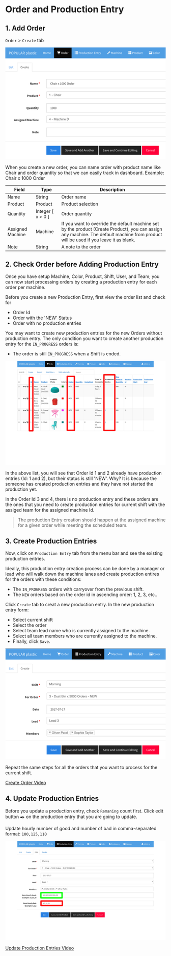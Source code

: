 # Order and Production Entry

## 1. Add Order

`Order` > `Create` tab

![](img/add-order.png)

When you create a new order, you can name order with product name like Chair and order quantity so that we can easily track in dashboard. Example: Chair x 1000 Order

| Field | Type | Description
|-------|------|-----------
| Name | String | Order name
| Product | Product | Product selection
| Quantity | Integer [ x > 0 ] | Order quantity
| Assigned Machine | Machine | If you want to override the default machine set by the product (Create Product), you can assign any machine. The default machine from product will be used if you leave it as blank. 
| Note | String | A note to the order


## 2. Check Order before Adding Production Entry
Once you have setup Machine, Color, Product, Shift, User, and Team; you can now start processing orders by creating a production entry for each order per machine.

Before you create a new Production Entry, first view the order list and check for 

* Order Id
* Order with the 'NEW' Status
* Order with no production entries

You may want to create new production entries for the new Orders without production entry. The only condition you want to create another production entry for the `IN_PROGRESS` orders is:

* The order is still `IN_PROGRESS` when a Shift is ended.


![](img/check-order-list.jpg)

In the above list, you will see that Order Id 1 and 2 already have production entries (Id: 1 and 2), but their status is still 'NEW'. Why? It is because the someone has created production entries and they have not started the production yet. 

In the Order Id 3 and 4, there is no production entry and these orders are the ones that you need to create production entries for current shift with the assiged team for the assigned machine Id.

> The production Entry creation should happen at the assigned machine for a given order while meeting the scheduled team.


## 3. Create Production Entries

Now, click on `Production Entry` tab from the menu bar and see the existing production entries.

Ideally, this production entry creation process can be done by a manager or lead who will walk down the machine lanes and create production entires for the orders with these conditions:

* The `IN_PROGRESS` orders with carryover from the previous shift.
* The `NEW` orders based on the order id in ascending order: 1, 2, 3, etc..

Click `Create` tab to creat a new production entry. In the new production entry form:

* Select current shift
* Select the order
* Select team lead name who is currently assigned to the machine.
* Select all team members who are currently assigned to the machine.
* Finally, click `Save`.

![](img/new-p-entry.png)

Repeat the same steps for all the orders that you want to process for the current shift.


[Create Order Video](https://player.vimeo.com/video/225953269)


## 4. Update Production Entries

Before you update a production entry, check `Remaning` count first. Click edit button :black_nib: on the production entry that you are going to update.

Update hourly number of good and number of bad in comma-separated format: `100,125,110`

![](img/edit-p-entry.jpg)

[Update Production Entries Video](https://player.vimeo.com/video/225956412)


